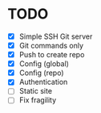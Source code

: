 # TODO

- [x] Simple SSH Git server
- [x] Git commands only
- [x] Push to create repo
- [x] Config (global)
- [x] Config (repo)
- [x] Authentication
- [ ] Static site
- [ ] Fix fragility